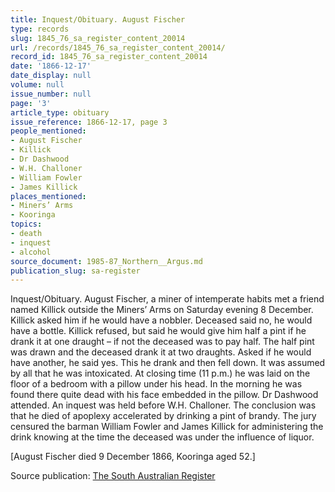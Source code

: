 ```yaml
---
title: Inquest/Obituary. August Fischer
type: records
slug: 1845_76_sa_register_content_20014
url: /records/1845_76_sa_register_content_20014/
record_id: 1845_76_sa_register_content_20014
date: '1866-12-17'
date_display: null
volume: null
issue_number: null
page: '3'
article_type: obituary
issue_reference: 1866-12-17, page 3
people_mentioned:
- August Fischer
- Killick
- Dr Dashwood
- W.H. Challoner
- William Fowler
- James Killick
places_mentioned:
- Miners’ Arms
- Kooringa
topics:
- death
- inquest
- alcohol
source_document: 1985-87_Northern__Argus.md
publication_slug: sa-register
---
```


Inquest/Obituary.  August Fischer, a miner of intemperate habits met a friend named Killick outside the Miners’ Arms on Saturday evening 8 December.  Killick asked him if he would have a nobbler.  Deceased said no, he would have a bottle.  Killick refused, but said he would give him half a pint if he drank it at one draught – if not the deceased was to pay half.  The half pint was drawn and the deceased drank it at two draughts.  Asked if he would have another, he said yes.  This he drank and then fell down.  It was assumed by all that he was intoxicated.  At closing time (11 p.m.) he was laid on the floor of a bedroom with a pillow under his head.  In the morning he was found there quite dead with his face embedded in the pillow.  Dr Dashwood attended.  An inquest was held before W.H. Challoner.  The conclusion was that he died of apoplexy accelerated by drinking a pint of brandy.  The jury censured the barman William Fowler and James Killick for administering the drink knowing at the time the deceased was under the influence of liquor.

[August Fischer died 9 December 1866, Kooringa aged 52.]

Source publication: [The South Australian Register](/publications/sa-register/)
